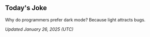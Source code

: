 ## Today's Joke
Why do programmers prefer dark mode? Because light attracts bugs.

*Updated January 26, 2025 (UTC)*
